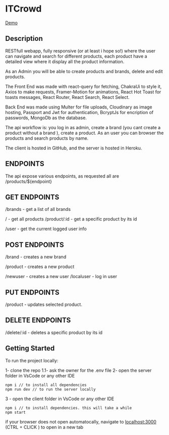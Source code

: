 # ITCrowd

[Demo](https://spardutti.github.io/ITCrowd/#/)

## Description

RESTfull webapp, fully responsive (or at least i hope so!)  where the user can navigate and search for different products,
each product have a detailed view where it display all the product information.

As an Admin you will be able to create products and brands, delete and edit products.

The Front End was made with react-query for fetching, ChakraUi to style it, Axios to make requests,
Framer-Motion for animations, React Hot Toast for toasts messages, React Router, React Search, React Select.

Back End was made using Multer for file uploads, Cloudinary as image hosting, Passport and Jwt for authentication, BcryptJs for encription of passwords, MongoDb as the database.

The api workflow is: you log in as admin, create a brand (you cant create a product without a brand ), create a product.
As an user you can browser the products and search products by name.

The client is hosted in GitHub, and the server is hosted in Heroku.

## ENDPOINTS

The api expose various endpoints, as requested all are /products/${endpoint}

## GET ENDPOINTS

/brands - get a list of all brands

/ - get all products
/product/:id - get a specific product by its id

/user - get the current logged user info

## POST ENDPOINTS

/brand - creates a new brand

/product - creates a new product

/newuser - creates a new user
/localuser - log in user

## PUT ENDPOINTS

/product - updates selected product.

## DELETE ENDPOINTS

/delete/:id - deletes a specific product by its id

## Getting Started

To run the project locally:

1- clone the repo
1.1- ask the owner for the .env file
2- open the server folder in VsCode or any other IDE
```
npm i // to install all dependencies
npm run dev // to run the server locally
```
3 - open the client folder in VsCode or any other IDE
```
npm i // to install dependencies. this will take a while
npm start
```
if your browser does not open automatocally, navigate to  [localhost:3000](http://localhost:3000) (CTRL + CLICK ) to open in a new tab

